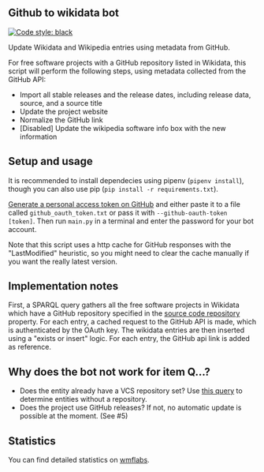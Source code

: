 ## Github to wikidata bot

[![Code style: black](https://img.shields.io/badge/code%20style-black-000000.svg)](https://github.com/ambv/black)

Update Wikidata and Wikipedia entries using metadata from GitHub.

For free software projects with a GitHub repository listed in Wikidata,
this script will perform the following steps,
using metadata collected from the GitHub API:

* Import all stable releases and the release dates, including release data, source, and a source title
* Update the project website
* Normalize the GitHub link
* [Disabled] Update the wikipedia software info box with the new information


## Setup and usage

It is recommended to install dependecies using pipenv (`pipenv install`),
though you can also use pip (`pip install -r requirements.txt`).

[Generate a personal access token on GitHub][github-token]
and either paste it to a file called `github_oauth_token.txt`
or pass it with `--github-oauth-token [token]`. Then run `main.py` in
a terminal and enter the password for your bot account.

Note that this script uses a http cache for GitHub responses
with the "LastModified" heuristic, so you might need to clear the cache manually
if you want the really latest version.

## Implementation notes

First, a SPARQL query gathers all the free software projects in Wikidata
which have a GitHub repository specified in the [source code repository][repo-property] property.
For each entry, a cached request to the GitHub API is made,
which is authenticated by the OAuth key.
The wikidata entries are then inserted using a "exists or insert" logic.
For each entry, the GitHub api link is added as reference.

## Why does the bot not work for item Q…?

* Does the entity already have a VCS repository set? Use [this query][no-repo-query]
  to determine entities without a repository.
* Does the project use GitHub releases? If not, no automatic update is possible at the moment. (See #5)

## Statistics

You can find detailed statistics on [wmflabs][wmflabs].

[github-token]: https://help.github.com/articles/creating-a-personal-access-token-for-the-command-line/
[repo-property]: https://www.wikidata.org/wiki/Property:P1324
[no-repo-query]: https://github.com/konstin/github-wikidata-bot/blob/master/free_software_without_repository.rq
[wmflabs]: https://xtools.wmflabs.org/ec/wikidata/Github-wiki-bot
